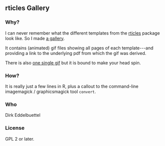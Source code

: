 ## rticles Gallery

### Why?

I can never remember what the different templates from the [rticles](https://github.com/rstudio/rticles) package look like.  So I made [a
gallery](https://eddelbuettel.github.io/rticles-gallery/). 

It contains (animated) gif
files showing all pages of each template---and providing a link to the underlying pdf from
which the gif was derived.

There is also [one single gif](docs/all.gif) but it is bound to make your head spin.

### How?

It is really just a few lines in R, plus a callout to the command-line imagemagick /
graphicsmagick tool `convert`.

### Who

Dirk Eddelbuettel

### License

GPL 2 or later.
